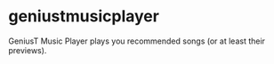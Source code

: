 # geniustmusicplayer
GeniusT Music Player plays you recommended songs (or at least their previews).
